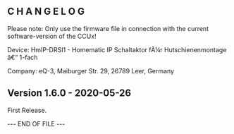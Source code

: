 ﻿C H A N G E L O G
-----------------

Please note: Only use the firmware file in connection with the current software-version of the CCUx!

Device:      HmIP-DRSI1 - Homematic IP Schaltaktor fÃ¼r Hutschienenmontage â€“ 1-fach

Company:     eQ-3, Maiburger Str. 29, 26789 Leer, Germany


Version 1.6.0 - 2020-05-26
--------------------------------------------------------------

First Release.

--- END OF FILE ---
